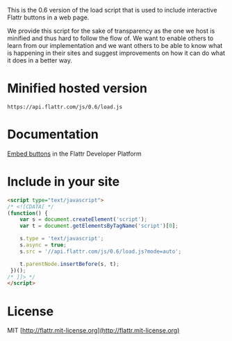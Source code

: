 This is the 0.6 version of the load script that is used to include interactive Flattr buttons in a web page.

We provide this script for the sake of transparency as the one we host is minified and thus hard to follow the flow of. We want to enable others to learn from our implementation and we want others to be able to know what is happening in their sites and suggest improvements on how it can do what it does in a better way.

# Minified hosted version

    https://api.flattr.com/js/0.6/load.js

# Documentation

[Embed buttons](http://developers.flattr.net/button/) in the Flattr Developer Platform

# Include in your site

```html
<script type="text/javascript">
/* <![CDATA[ */
(function() {
    var s = document.createElement('script');
    var t = document.getElementsByTagName('script')[0];

    s.type = 'text/javascript';
    s.async = true;
    s.src = '//api.flattr.com/js/0.6/load.js?mode=auto';

    t.parentNode.insertBefore(s, t);
 })();
/* ]]> */
</script>
```

# License

MIT [http://flattr.mit-license.org](http://flattr.mit-license.org)